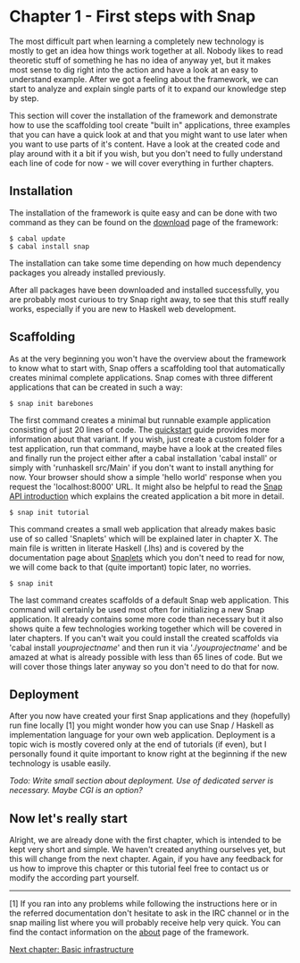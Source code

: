 Chapter 1 - First steps with Snap
=================================

The most difficult part when learning a completely new technology is mostly to
get an idea how things work together at all. Nobody likes to read theoretic
stuff of something he has no idea of anyway yet, but it makes most sense to
dig right into the action and have a look at an easy to understand example.
After we got a feeling about the framework, we can start to analyze and
explain single parts of it to expand our knowledge step by step.

This section will cover the installation of the framework and demonstrate how
to use the scaffolding tool create "built in" applications, three examples
that you can have a quick look at and that you might want to use later when
you want to use parts of it's content. Have a look at the created code and
play around with it a bit if you wish, but you don't need to fully understand
each line of code for now - we will cover everything in further chapters.


Installation
------------

The installation of the framework is quite easy and can be done with two
command as they can be found on the
[download](http://snapframework.com/download) page of the framework:

    $ cabal update
    $ cabal install snap

The installation can take some time depending on how much dependency packages
you already installed previously.

After all packages have been downloaded and installed successfully, you are
probably most curious to try Snap right away, to see that this stuff really
works, especially if you are new to Haskell web development.


Scaffolding
-----------

As at the very beginning you won't have the overview about the framework to
know what to start with, Snap offers a scaffolding tool that automatically
creates minimal complete applications. Snap comes with three different
applications that can be created in such a way:

    $ snap init barebones
    
The first command creates a minimal but runnable example application
consisting of just 20 lines of code. The
[quickstart](http://snapframework.com/docs/quickstart) guide provides more
information about that variant. If you wish, just create a custom folder for a
test application, run that command, maybe have a look at the created files and
finally run the project either after a cabal installation 'cabal install' or
simply with 'runhaskell src/Main' if you don't want to install anything for
now. Your browser should show a simple 'hello world' response when you request
the 'localhost:8000' URL. It might also be helpful to read the [Snap API
introduction](http://snapframework.com/docs/tutorials/snap-api) which explains
the created application a bit more in detail.

    $ snap init tutorial

This command creates a small web application that already makes basic use of
so called 'Snaplets' which will be explained later in chapter X. The main file
is written in literate Haskell (.lhs) and is covered by the documentation page
about [Snaplets](http://snapframework.com/docs/tutorials/snaplets-tutorial)
which you don't need to read for now, we will come back to that (quite
important) topic later, no worries.

    $ snap init

The last command creates scaffolds of a default Snap web application. This
command will certainly be used most often for initializing a new Snap
application. It already contains some more code than necessary but it also
shows quite a few technologies working together which will be covered in later
chapters. If you can't wait you could install the created scaffolds via
'cabal install *youprojectname*' and then run it via './*youprojectname*' and
be amazed at what is already possible with less than 65 lines of code. But we
will cover those things later anyway so you don't need to do that for now.


Deployment
----------

After you now have created your first Snap applications and they (hopefully)
run fine locally [1] you might wonder how you can use Snap / Haskell as
implementation language for your own web application. Deployment is a topic
wich is mostly covered only at the end of tutorials (if even), but I
personally found it quite important to know right at the beginning if the new
technology is usable easily.

*Todo: Write small section about deployment. Use of dedicated server is
necessary. Maybe CGI is an option?*


Now let's really start
----------------------

Alright, we are already done with the first chapter, which is intended to be
kept very short and simple. We haven't created anything ourselves yet, but
this will change from the next chapter. Again, if you have any feedback for us
how to improve this chapter or this tutorial feel free to contact us or modify
the according part yourself.

---

[1] If you ran into any problems while following the instructions here or in the
referred documentation don't hesitate to ask in the IRC channel or in the snap
mailing list where you will probably receive help very quick. You can find the
contact information on the [about](http://snapframework.com/about) page of the
framework.

[Next chapter: Basic infrastructure](https://github.com/J-Hannes/snap-tutorial/blob/master/chapter2.md)
